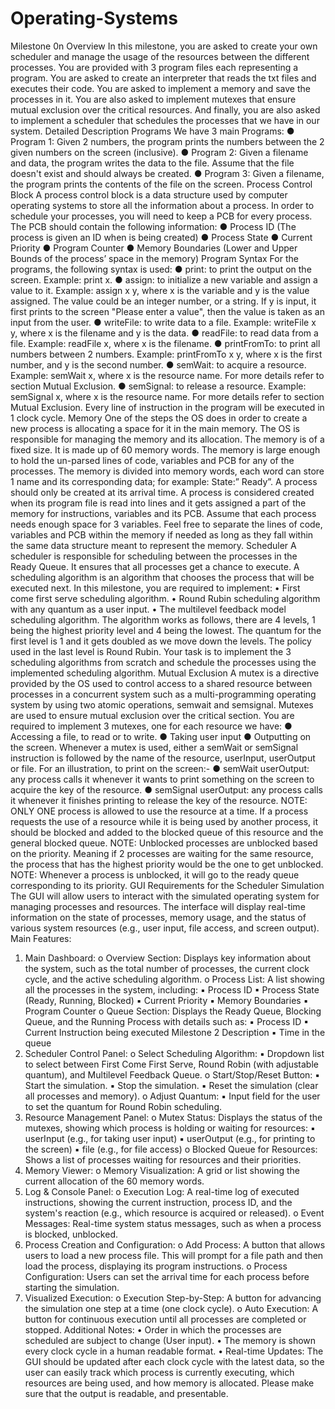 # Operating-Systems
Milestone 0n Overview 
In this milestone, you are asked to create your own scheduler and manage the usage of the 
resources between the different processes. You are provided with 3 program files each 
representing a program. You are asked to create an interpreter that reads the txt files and 
executes their code. You are asked to implement a memory and save the processes in it. You are 
also asked to implement mutexes that ensure mutual exclusion over the critical resources. And 
finally, you are also asked to implement a scheduler that schedules the processes that we have in 
our system. 
Detailed Description 
Programs 
We have 3 main Programs: 
● Program 1: Given 2 numbers, the program prints the numbers between the 2 given 
numbers on the screen (inclusive). 
● Program 2: Given a filename and data, the program writes the data to the file. Assume that 
the file doesn't exist and should always be created. 
● Program 3: Given a filename, the program prints the contents of the file on the screen. 
Process Control Block 
A process control block is a data structure used by computer operating systems to store all the 
information about a process. In order to schedule your processes, you will need to keep a PCB for 
every process. The PCB should contain the following information: 
● Process ID (The process is given an ID when is being created) 
● Process State 
● Current Priority 
● Program Counter 
● Memory Boundaries (Lower and Upper Bounds of the process’ space in the memory)
Program Syntax 
For the programs, the following syntax is used: 
● print: to print the output on the screen. Example: print x. 
● assign: to initialize a new variable and assign a value to it. Example: assign x y, where x is 
the variable and y is the value assigned. The value could be an integer number, or a string. If 
y is input, it first prints to the screen "Please enter a value", then the value is taken as an 
input from the user. 
● writeFile: to write data to a file. Example: writeFile x y, where x is the filename and y is the 
data. 
● readFile: to read data from a file. Example: readFile x, where x is the filename. 
● printFromTo: to print all numbers between 2 numbers. Example: printFromTo x y, where x 
is the first number, and y is the second number. 
● semWait: to acquire a resource. Example: semWait x, where x is the resource name. For 
more details refer to section Mutual Exclusion. 
● semSignal: to release a resource. Example: semSignal x, where x is the resource name. For 
more details refer to section Mutual Exclusion. 
Every line of instruction in the program will be executed in 1 clock cycle. 
Memory 
One of the steps the OS does in order to create a new process is allocating a space for it in the 
main memory. The OS is responsible for managing the memory and its allocation. 
The memory is of a fixed size. It is made up of 60 memory words. The memory is large enough to 
hold the un-parsed lines of code, variables and PCB for any of the processes. The memory is 
divided into memory words, each word can store 1 name and its corresponding data; for example: 
State:” Ready”. 
A process should only be created at its arrival time. A process is considered created when its 
program file is read into lines and it gets assigned a part of the memory for instructions, variables 
and its PCB. 
Assume that each process needs enough space for 3 variables.
Feel free to separate the lines of code, variables and PCB within the memory if needed as long as 
they fall within the same data structure meant to represent the memory. 
Scheduler 
A scheduler is responsible for scheduling between the processes in the Ready Queue. It ensures 
that all processes get a chance to execute. A scheduling algorithm is an algorithm that chooses the 
process that will be executed next. 
In this milestone, you are required to implement: 
• First come first serve scheduling algorithm. 
• Round Rubin scheduling algorithm with any quantum as a user input. 
• The multilevel feedback model scheduling algorithm. The algorithm works as follows, there 
are 4 levels, 1 being the highest priority level and 4 being the lowest. The quantum for the 
first level is 1 and it gets doubled as we move down the levels. The policy used in the last 
level is Round Rubin. 
Your task is to implement the 3 scheduling algorithms from scratch and schedule the 
processes using the implemented scheduling algorithm. 
Mutual Exclusion 
A mutex is a directive provided by the OS used to control access to a shared resource between processes 
in a concurrent system such as a multi-programming operating system by using two atomic operations, 
semwait and semsignal. Mutexes are used to ensure mutual exclusion over the critical section. 
You are required to implement 3 mutexes, one for each resource we have: 
● Accessing a file, to read or to write. 
● Taking user input 
● Outputting on the screen. 
Whenever a mutex is used, either a semWait or semSignal instruction is followed by the name of the resource, 
userInput, userOutput or file. 
For an illustration, to print on the screen:- 
● semWait userOutput: any process calls it whenever it wants to print something on the screen to 
acquire the key of the resource. 
● semSignal userOutput: any process calls it whenever it finishes printing to release the key 
of the resource. 
NOTE: ONLY ONE process is allowed to use the resource at a time. If a process requests the use of 
a resource while it is being used by another process, it should be blocked and added to the blocked 
queue of this resource and the general blocked queue. 
NOTE: Unblocked processes are unblocked based on the priority. Meaning if 2 processes are 
waiting for the same resource, the process that has the highest priority would be the one to get 
unblocked. 
NOTE: Whenever a process is unblocked, it will go to the ready queue corresponding to its 
priority. 
GUI Requirements for the Scheduler Simulation 
The GUI will allow users to interact with the simulated operating system for managing 
processes and resources. The interface will display real-time information on the state of 
processes, memory usage, and the status of various system resources (e.g., user input, file 
access, and screen output). 
Main Features: 
1. Main Dashboard: 
o Overview Section: Displays key information about the system, such as the 
total number of processes, the current clock cycle, and the active scheduling 
algorithm. 
o Process List: A list showing all the processes in the system, including: 
▪ Process ID 
▪ Process State (Ready, Running, Blocked) 
▪ Current Priority 
▪ Memory Boundaries 
▪ Program Counter 
o Queue Section: Displays the Ready Queue, Blocking Queue, and the Running 
Process with details such as: 
▪ Process ID 
▪ Current Instruction being executed
Milestone 2 Description 
▪ Time in the queue 
2. Scheduler Control Panel: 
o Select Scheduling Algorithm: 
▪ Dropdown list to select between First Come First Serve, Round Robin 
(with adjustable quantum), and Multilevel Feedback Queue. 
o Start/Stop/Reset Button: 
▪ Start the simulation. 
▪ Stop the simulation. 
▪ Reset the simulation (clear all processes and memory). 
o Adjust Quantum: 
▪ Input field for the user to set the quantum for Round Robin scheduling. 
3. Resource Management Panel: 
o Mutex Status: Displays the status of the mutexes, showing which process is 
holding or waiting for resources: 
▪ userInput (e.g., for taking user input) 
▪ userOutput (e.g., for printing to the screen) 
▪ file (e.g., for file access) 
o Blocked Queue for Resources: Shows a list of processes waiting for resources 
and their priorities. 
4. Memory Viewer: 
o Memory Visualization: A grid or list showing the current allocation of the 60 
memory words. 
5. Log & Console Panel: 
o Execution Log: A real-time log of executed instructions, showing the current 
instruction, process ID, and the system's reaction (e.g., which resource is 
acquired or released). 
o Event Messages: Real-time system status messages, such as when a process is 
blocked, unblocked. 
6. Process Creation and Configuration: 
o Add Process: A button that allows users to load a new process file. This will 
prompt for a file path and then load the process, displaying its program 
instructions.
o Process Configuration: Users can set the arrival time for each process before 
starting the simulation. 
7. Visualized Execution: 
o Execution Step-by-Step: A button for advancing the simulation one step at a 
time (one clock cycle). 
o Auto Execution: A button for continuous execution until all processes are 
completed or stopped. 
Additional Notes: 
• Order in which the processes are scheduled are subject to change (User input). 
• The memory is shown every clock cycle in a human readable format. 
• Real-time Updates: The GUI should be updated after each clock cycle with the latest data, 
so the user can easily track which process is currently executing, which resources are 
being used, and how memory is allocated. 
Please make sure that the output is readable, and presentable. 
